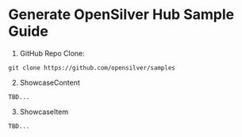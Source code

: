 # Generate OpenSilver Hub Sample Guide

1. GitHub Repo Clone:  

```
git clone https://github.com/opensilver/samples
```

2. ShowcaseContent
```
TBD...
```
3. ShowcaseItem
```
TBD...
```